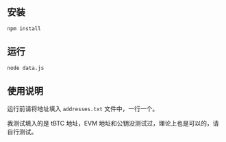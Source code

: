
## 安装

```bash
npm install
```

## 运行

```bash
node data.js
```

## 使用说明

运行前请将地址填入 `addresses.txt` 文件中，一行一个。

我测试填入的是 tBTC 地址，EVM 地址和公钥没测试过，理论上也是可以的，请自行测试。
